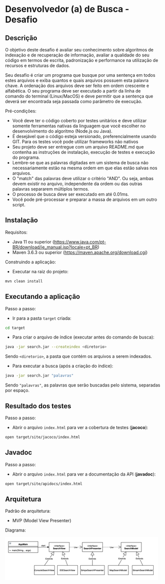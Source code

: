# Desenvolvedor (a) de Busca - Desafio

## Descrição

O objetivo deste desafio é avaliar seu conhecimento sobre algoritmos de indexação e de recuperação de informação, avaliar a qualidade do seu código em termos de
escrita, padronização e performance na utilização de recursos e estruturas de dados.


Seu desafio é criar um programa que busque por uma sentença em todos estes
arquivos e exiba quantos e quais arquivos possuem esta palavra chave. A ordenação
dos arquivos deve ser feito em ordem crescente e alfabética. O seu programa deve ser executado a partir da linha de comando do terminal (Linux/MacOS) e deve permitir que a sentença que deverá ser encontrada seja passada como parâmetro de execução.

Pré-condições:
- Você deve ter o código coberto por testes unitários e deve utilizar somente ferramentas nativas da linguagem que você escolher no desenvolvimento do algoritmo (Node.js ou Java). 
- É desejável que o código esteja versionado, preferencialmente usando GIT. Para os testes você pode utilizar frameworks não nativos
- Seu projeto deve ser entregue com um arquivo README.md que contenha as instruções de instalação, execução de testes e execução do programa.
- Lembre-se que as palavras digitadas em um sistema de busca não necessariamente estão na mesma ordem em que elas estão salvas nos arquivos. 
- O "match" das palavras deve utilizar o critério "AND". Ou seja, ambas devem existir no arquivo, independente da ordem ou das outras palavras separarem múltiplos termos.
- O processo de busca deve ser executado em até 0.01ms.
- Você pode pré-processar e preparar a massa de arquivos em um outro script.

## Instalação
Requisitos:
- Java 11 ou superior (https://www.java.com/pt-BR/download/ie_manual.jsp?locale=pt_BR)
- Maven 3.6.3 ou superior (https://maven.apache.org/download.cgi)

Construindo a aplicação:
- Executar na raiz do projeto:
```bash
mvn clean install
```

## Executando a aplicação
Passo a passo:
- Ir para a pasta `target` criada:
```bash
cd target
```
- Para criar o arquivo de índice (executar antes do comando de busca):
```bash
java -jar search.jar --createindex <diretorio>
```
Sendo `<diretorio>`, a pasta que contém os arquivos a serem indexados.

- Para executar a busca (após a criação do índice):
```bash
java -jar search.jar "palavras"
```
Sendo `"palavras"`, as palavras que serão buscadas pelo sistema, separadas por espaço.

## Resultado dos testes
Passo a passo:
- Abrir o arquivo `index.html` para ver a cobertura de testes (**jacoco**):
```bash
open target/site/jacoco/index.html
```

## Javadoc
Passo a passo:
- Abrir o arquivo `index.html` para ver a documentação da API (**javadoc**):
```bash
open target/site/apidocs/index.html
```


## Arquitetura

Padrão de arquitetura:
- MVP (Model View Presenter)

Diagrama:

![Diagrama](img/diagrama.png)